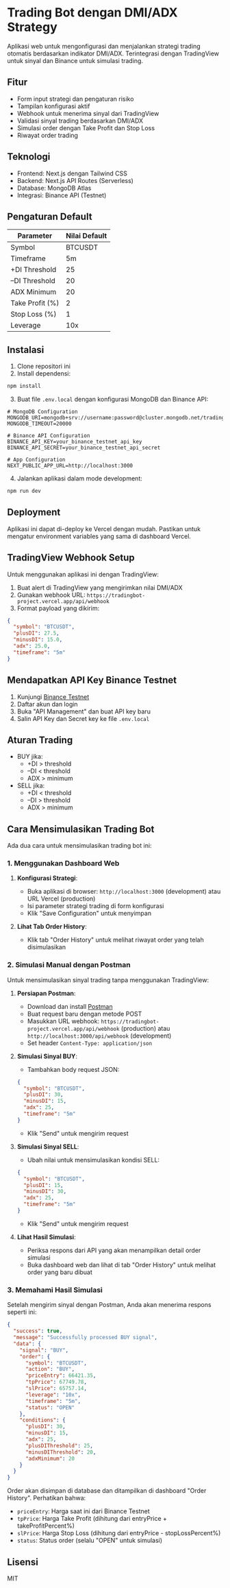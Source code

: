 # Trading Bot dengan DMI/ADX Strategy

Aplikasi web untuk mengonfigurasi dan menjalankan strategi trading otomatis berdasarkan indikator DMI/ADX. Terintegrasi dengan TradingView untuk sinyal dan Binance untuk simulasi trading.

## Fitur

- Form input strategi dan pengaturan risiko
- Tampilan konfigurasi aktif
- Webhook untuk menerima sinyal dari TradingView
- Validasi sinyal trading berdasarkan DMI/ADX
- Simulasi order dengan Take Profit dan Stop Loss
- Riwayat order trading

## Teknologi

- Frontend: Next.js dengan Tailwind CSS
- Backend: Next.js API Routes (Serverless)
- Database: MongoDB Atlas
- Integrasi: Binance API (Testnet)

## Pengaturan Default

| Parameter | Nilai Default |
|-----------|---------------|
| Symbol | BTCUSDT |
| Timeframe | 5m |
| +DI Threshold | 25 |
| –DI Threshold | 20 |
| ADX Minimum | 20 |
| Take Profit (%) | 2 |
| Stop Loss (%) | 1 |
| Leverage | 10x |

## Instalasi

1. Clone repositori ini
2. Install dependensi:

```bash
npm install
```

3. Buat file `.env.local` dengan konfigurasi MongoDB dan Binance API:

```
# MongoDB Configuration
MONGODB_URI=mongodb+srv://username:password@cluster.mongodb.net/trading_bot
MONGODB_TIMEOUT=20000

# Binance API Configuration
BINANCE_API_KEY=your_binance_testnet_api_key
BINANCE_API_SECRET=your_binance_testnet_api_secret

# App Configuration
NEXT_PUBLIC_APP_URL=http://localhost:3000
```

4. Jalankan aplikasi dalam mode development:

```bash
npm run dev
```

## Deployment

Aplikasi ini dapat di-deploy ke Vercel dengan mudah. Pastikan untuk mengatur environment variables yang sama di dashboard Vercel.

## TradingView Webhook Setup

Untuk menggunakan aplikasi ini dengan TradingView:

1. Buat alert di TradingView yang mengirimkan nilai DMI/ADX
2. Gunakan webhook URL: `https://tradingbot-project.vercel.app/api/webhook`
3. Format payload yang dikirim:

```json
{
  "symbol": "BTCUSDT",
  "plusDI": 27.5,
  "minusDI": 15.0,
  "adx": 25.0,
  "timeframe": "5m"
}
```

## Mendapatkan API Key Binance Testnet

1. Kunjungi [Binance Testnet](https://testnet.binancefuture.com/)
2. Daftar akun dan login
3. Buka "API Management" dan buat API key baru
4. Salin API Key dan Secret key ke file `.env.local`

## Aturan Trading

- BUY jika:
  - +DI > threshold
  - –DI < threshold
  - ADX > minimum
- SELL jika:
  - +DI < threshold
  - –DI > threshold
  - ADX > minimum

## Cara Mensimulasikan Trading Bot

Ada dua cara untuk mensimulasikan trading bot ini:

### 1. Menggunakan Dashboard Web

1. **Konfigurasi Strategi**:
   - Buka aplikasi di browser: `http://localhost:3000` (development) atau URL Vercel (production)
   - Isi parameter strategi trading di form konfigurasi
   - Klik "Save Configuration" untuk menyimpan

2. **Lihat Tab Order History**:
   - Klik tab "Order History" untuk melihat riwayat order yang telah disimulasikan

### 2. Simulasi Manual dengan Postman

Untuk mensimulasikan sinyal trading tanpa menggunakan TradingView:

1. **Persiapan Postman**:
   - Download dan install [Postman](https://www.postman.com/downloads/)
   - Buat request baru dengan metode POST
   - Masukkan URL webhook: `https://tradingbot-project.vercel.app/api/webhook` (production) atau `http://localhost:3000/api/webhook` (development)
   - Set header `Content-Type: application/json`

2. **Simulasi Sinyal BUY**:
   - Tambahkan body request JSON:
   ```json
   {
     "symbol": "BTCUSDT",
     "plusDI": 30,
     "minusDI": 15,
     "adx": 25,
     "timeframe": "5m"
   }
   ```
   - Klik "Send" untuk mengirim request

3. **Simulasi Sinyal SELL**:
   - Ubah nilai untuk mensimulasikan kondisi SELL:
   ```json
   {
     "symbol": "BTCUSDT",
     "plusDI": 15,
     "minusDI": 30,
     "adx": 25,
     "timeframe": "5m"
   }
   ```
   - Klik "Send" untuk mengirim request

4. **Lihat Hasil Simulasi**:
   - Periksa respons dari API yang akan menampilkan detail order simulasi
   - Buka dashboard web dan lihat di tab "Order History" untuk melihat order yang baru dibuat

### 3. Memahami Hasil Simulasi

Setelah mengirim sinyal dengan Postman, Anda akan menerima respons seperti ini:

```json
{
  "success": true,
  "message": "Successfully processed BUY signal",
  "data": {
    "signal": "BUY",
    "order": {
      "symbol": "BTCUSDT",
      "action": "BUY",
      "priceEntry": 66421.35,
      "tpPrice": 67749.78,
      "slPrice": 65757.14,
      "leverage": "10x",
      "timeframe": "5m",
      "status": "OPEN"
    },
    "conditions": {
      "plusDI": 30,
      "minusDI": 15,
      "adx": 25,
      "plusDIThreshold": 25,
      "minusDIThreshold": 20,
      "adxMinimum": 20
    }
  }
}
```

Order akan disimpan di database dan ditampilkan di dashboard "Order History". Perhatikan bahwa:

- `priceEntry`: Harga saat ini dari Binance Testnet
- `tpPrice`: Harga Take Profit (dihitung dari entryPrice + takeProfitPercent%)
- `slPrice`: Harga Stop Loss (dihitung dari entryPrice - stopLossPercent%)
- `status`: Status order (selalu "OPEN" untuk simulasi)

## Lisensi

MIT
